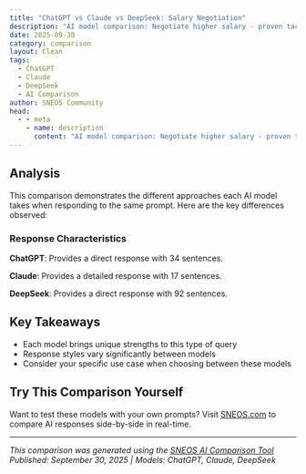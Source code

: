 ```yaml
---
title: "ChatGPT vs Claude vs DeepSeek: Salary Negotiation"
description: "AI model comparison: Negotiate higher salary - proven tactics to earn more..."
date: 2025-09-30
category: comparison
layout: Clean
tags:
  - ChatGPT
  - Claude
  - DeepSeek
  - AI Comparison
author: SNEOS Community
head:
  - - meta
    - name: description
      content: "AI model comparison: Negotiate higher salary - proven tactics to earn more..."
---
```


<ChatComparison
  title="ChatGPT vs Claude vs DeepSeek: Salary Negotiation"
  prompt="Negotiate higher salary - proven tactics to earn more"
  :responses='{
    "ChatGPT": "Certainly! Here are some proven tactics to help you negotiate a higher salary effectively:\n\n1. **Do Your Research**\n   - Understand the market rate for your role, industry, and location.\n   - Use salary websites like Glassdoor, Payscale, LinkedIn Salary, or industry reports.\n   - Know the typical salary range and average compensation for your experience level.\n\n2. **Highlight Your Value**\n   - Prepare a list of your accomplishments, skills, and contributions.\n   - Emphasize how you\u2019ve positively impacted the company, saved money, increased revenue, or improved processes.\n   - Show tangible examples and metrics where possible.\n\n3. **Time Your Request Carefully**\n   - Choose an appropriate time such as after a successful project completion, positive performance review, or company financial upswing.\n   - Avoid asking during layoffs, company struggles, or personal performance dips.\n\n4. **Practice Your Pitch**\n   - Rehearse what you plan to say.\n   - Be clear, confident, and professional.\n   - Prepare to explain why you deserve a higher salary with evidence.\n\n5. **Be Specific and Realistic**\n   - Ask for a specific number or range based on your research.\n   - Aim slightly higher than your target to leave room for negotiation.\n\n6. **Consider the Entire Compensation Package**\n   - If the employer can\u2019t meet your salary request, negotiate other benefits such as bonuses, stock options, extra vacation days, flexible hours, remote work, or professional development opportunities.\n\n7. **Stay Positive and Professional**\n   - Approach the negotiation with a collaborative mindset.\n   - Avoid ultimatums or threats.\n   - Express enthusiasm for the role and the company.\n\n8. **Use Silence Effectively**\n   - After stating your desired salary or counteroffer, pause and allow the employer to respond.\n   - Silence can prompt the other party to make concessions.\n\n9. **Prepare for Objections**\n   - Anticipate common pushbacks like budget constraints.\n   - Have counterarguments ready, like highlighting your unique skills or the cost of hiring and training someone new.\n\n10. **Get the Offer in Writing**\n    - Once agreed, ask for a written confirmation of your salary and benefits to avoid misunderstandings.\n\nBy applying these tactics, you can increase your chances of securing a higher salary while maintaining a constructive relationship with your employer.",
    "Claude": "# Proven Salary Negotiation Tactics\n\n## **Pre-Negotiation Preparation**\n\n### Research Market Value\n- Use salary websites (Glassdoor, PayScale, Salary.com)\n- Network with industry contacts for insider insights\n- Factor in location, experience, and company size\n- Aim for 10-20% above current salary as starting point\n\n### Document Your Value\n- List specific achievements with quantifiable results\n- Gather performance reviews, client testimonials\n- Track projects where you exceeded expectations\n- Prepare examples of cost savings or revenue generation\n\n## **Timing Strategies**\n\n### Best Times to Negotiate\n- **Annual review periods** (most common)\n- **After major accomplishments** or successful projects\n- **During job transitions** (highest leverage)\n- **When taking on new responsibilities**\n\n### Market Timing\n- Avoid budget freeze periods\n- Consider company\u0027s financial health\n- Leverage competitive job market conditions\n\n## **Negotiation Tactics**\n\n### Opening Moves\n- **Anchor high but reasonably** - start 15-25% above your target\n- **Focus on value first** before discussing numbers\n- **Use ranges** (\u0022Based on my research, similar roles pay $X-Y\u0022)\n- **Be confident and collaborative**, not demanding\n\n### Negotiation Framework\n1. **State your case** with evidence\n2. **Listen actively** to their response\n3. **Address concerns** professionally\n4. **Propose solutions** that benefit both parties\n5. **Get agreements in writing**\n\n## **Beyond Base Salary**\n\n### Total Compensation Package\n- **Bonuses** (signing, performance, retention)\n- **Stock options** or equity\n- **Additional PTO** days\n- **Flexible work arrangements**\n- **Professional development** budget\n- **Health benefits** upgrades\n- **Retirement contributions**\n\n## **Common Mistakes to Avoid**\n\n\u274C **Don\u0027t:**\n- Make it personal or emotional\n- Give ultimatums unless prepared to follow through\n- Accept the first \u0022no\u0022 as final\n- Negotiate via email for initial discussions\n- Compare yourself to colleagues by name\n\n\u2705 **Do:**\n- Stay professional and fact-based\n- Show enthusiasm for the role/company\n- Be prepared to walk away if needed\n- Practice your pitch beforehand\n- Consider the full package, not just salary\n\n## **Sample Scripts**\n\n### Opening Statement\n*\u0022Based on my research and the value I bring through [specific examples], I believe a salary of $X would be appropriate for this role. Industry data shows similar positions range from $Y-Z, and given my [unique qualifications], I\u0027m confident this adjustment reflects my contribution.\u0022*\n\n### Handling Objections\n*\u0022I understand budget constraints. Could we explore other forms of compensation, or perhaps implement this increase after a 90-day review period where I can demonstrate additional value?\u0022*\n\n## **Post-Negotiation**\n\n- **Get everything in writing** via email or contract\n- **Set follow-up timeline** for future discussions\n- **Deliver on promises** made during negotiation\n- **Document new achievements** for next review\n\n## **Key Success Factors**\n\n1. **Preparation beats improvisation**\n2. **Focus on mutual benefit**\n3. **Use data, not emotions**\n4. **Be willing to walk away**\n5. **Think long-term relationship**\n\nRemember: The worst they can say is no, but they can\u0027t take back what you don\u0027t ask for. Most employers expect negotiation and often have room to move beyond their initial offer.",
    "DeepSeek": "Of course. Negotiating a higher salary is a skill, not a magic trick. It\u0027s a strategic conversation built on preparation, timing, and psychology.\n\nHere are proven tactics, structured in a step-by-step framework, to help you earn what you\u0027re worth.\n\n---\n\n### **Phase 1: The Foundation (Before the Conversation)**\n\nThis is the most critical phase. Your success is determined here, long before you open your mouth.\n\n#### **Tactic 1: Know Your Absolute Minimum (The Walk-Away Number)**\nThis is your reservation price. It\u0027s the lowest offer you would accept. Knowing this number empowers you to negotiate from a position of strength, not desperation. It should be based on your financial needs, market data, and personal circumstances.\n\n#### **Tactic 2: Research the Market, Not Just the \u0022Average\u0022**\nGo beyond a simple Glassdoor search.\n*   **Use Multiple Sources:** Combine data from Salary.com, Levels.fyi (for tech), Payscale, and LinkedIn Salary.\n*   **Get Specific:** Drill down by Company, Title, Years of Experience, and **Location**. A \u0022Senior Software Engineer\u0022 at a FAANG company in Silicon Valley has a different range than the same title at a mid-size company in the Midwest.\n*   **Tap Your Network:** Discreetly ask trusted colleagues or mentors in similar roles at other companies what the range is. This is often the most accurate data.\n\n#### **Tactic 3: Establish Your Value Proposition (Your \u0022Why\u0022)**\nYou don\u0027t get paid more because you *want* more money. You get paid more because you *deliver* more value. Quantify your accomplishments.\n*   **Use the STAR Method (Situation, Task, Action, Result):**\n    *   **Situation:** \u0022When I joined, the project was 2 weeks behind schedule.\u0022\n    *   **Task:** \u0022My task was to get it back on track for the Q3 launch.\u0022\n    *   **Action:** \u0022I re-scoped the MVP, implemented an agile workflow, and led daily stand-ups.\u0022\n    *   **Result:** \u0022As a result, we launched on time, which resulted in an estimated $250K in revenue we would have missed.\u0022\n*   **Create a \u0022Brag Sheet\u0022:** A one-page document listing your top 5-10 quantifiable achievements. This is for your eyes only, to build confidence and prepare your talking points.\n\n#### **Tactic 4: Set the Anchor (Your Target Salary)**\nThe first number put on the table sets the psychological anchor for the entire negotiation.\n*   **Always provide a range, with your target at the bottom.** Your research will give you a range (e.g., $90,000 - $115,000).\n*   **Your stated range should be:** \u0022$115,000 to $130,000, based on my experience and the value I bring.\u0022\n*   **Why this works:** You\u0027ve anchored high. The employer is now negotiating down *from* $115K, not up from $90K. The top of your range should be a stretch goal that reflects your \u0022rockstar\u0022 value.\n\n---\n\n### **Phase 2: The Negotiation (The Conversation)**\n\nThis is where you execute your plan with confidence and collaboration.\n\n#### **Tactic 5: Let Them Make the First Offer (If You Can)**\nThis is a classic negotiation principle. If you state a number first, you might be leaving money on the table if their budget is higher. If you must go first, use your pre-planned, well-researched range.\n\n**What to say if they ask for your number early:**\n\u003E *\u0022I\u0027m very excited about this role and the opportunity to bring my skills in [key skill] to the team. I\u0027m confident we can find a number that\u0027s fair for both sides once we\u0027ve determined I\u0027m the right candidate. What is the approved salary range for this position?\u0022*\n\n#### **Tactic 6: The Power of Pause and Silence**\nWhen the offer comes, **stop talking**. Your first reaction should not be \u0022Yes!\u0022 or \u0022That\u0027s lower than I expected.\u0022 Take a breath. Smile. Say:\n\u003E *\u0022Thank you so much for the offer. I\u0027m really excited about the opportunity. I need to review the full details. Can we schedule a time to talk tomorrow?\u0022*\n\nThis does three things:\n1.  It prevents you from accepting under excitement.\n2.  It signals that you are a thoughtful professional.\n3.  It gives you time to prepare your counter-offer.\n\n#### **Tactic 7: Make a Strategic Counter-Offer**\nNever just say \u0022I want more.\u0022 Frame your request around the value you provide and the market.\n\n**Script for a Counter-Offer:**\n\u003E *\u0022Thank you again for the offer of [$X]. I am very enthusiastic about joining the team and contributing to [mention a specific goal or project].*\n\u003E\n\u003E*Based on my research on the market for someone with my [mention 2-3 key skills] and my track record of [mention 1 key achievement, e.g., \u0027increasing lead generation by 20%\u0027], I was expecting a salary more in the range of [Your Target Number] to [Your Stretch Number].*\n\u003E\n\u003E*Is there any flexibility to get closer to that range?\u0022*\n\n#### **Tactic 8: Think in Total Compensation, Not Just Salary**\nIf the base salary is truly fixed, negotiate the whole package.\n*   **Signing Bonus:** \u0022Is there possibility for a one-time signing bonus to help bridge the gap?\u0022\n*   **Performance Bonus:** Negotiate a higher potential bonus or clearer targets.\n*   **Equity/Stock:** More stock options or RSUs.\n*   **Benefits:** Extra vacation days, remote work flexibility, professional development budget, or a better title.\n\n---\n\n### **Phase 3: Closing the Deal**\n\n#### **Tactic 9: Get the Final Offer in Writing**\nBefore you verbally accept, ensure you have the final, complete offer\u2014including all negotiated terms\u2014in a formal document. Review it carefully.\n\n#### **Tactic 10: Be Prepared to Walk Away (The Ultimate Power)**\nThis is why Tactic #1 (Know Your Walk-Away) is so important. If the offer doesn\u0027t meet your minimum and they are unwilling to move, you must be willing to decline politely.\n\n**What to say:**\n\u003E *\u0022Thank you for your time and for working with me on this. Unfortunately, we weren\u0027t able to reach a number that aligns with my market value and professional needs. I have the utmost respect for you and the company, and I wish you the best of luck in your search.\u0022*\n\nThis leaves the door open for the future and maintains your professional reputation.\n\n---\n\n### **Crucial Mindset \u0026 Psychological Tips**\n\n*   **It\u0027s Not Confrontational; It\u0027s Collaborative.** You are problem-solving together to find a fair value for your work. Use \u0022we\u0022 language.\n*   **Be Likable.** People give better deals to people they like. Be polite, positive, and enthusiastic about the role throughout the process.\n*   **Practice Out Loud.** Rehearse your key lines with a friend. You need to sound confident, not scripted.\n*   **\u0022No\u0022 is not a rejection.** It\u0027s just the opening position in a negotiation. Don\u0027t take it personally.\n\nBy following this structured approach, you transform the salary negotiation from a stressful event into a professional discussion where you confidently advocate for your worth. Good luck"
  }'
  published-date="22:46"
/>

## Analysis

This comparison demonstrates the different approaches each AI model takes when responding to the same prompt. Here are the key differences observed:

### Response Characteristics

**ChatGPT**: Provides a direct response with 34 sentences. 

**Claude**: Provides a detailed response with 17 sentences. 

**DeepSeek**: Provides a direct response with 92 sentences. 

## Key Takeaways

- Each model brings unique strengths to this type of query
- Response styles vary significantly between models
- Consider your specific use case when choosing between these models

## Try This Comparison Yourself

Want to test these models with your own prompts? Visit [SNEOS.com](https://sneos.com) to compare AI responses side-by-side in real-time.

---

*This comparison was generated using the [SNEOS AI Comparison Tool](https://sneos.com)*
*Published: September 30, 2025 | Models: ChatGPT, Claude, DeepSeek*
